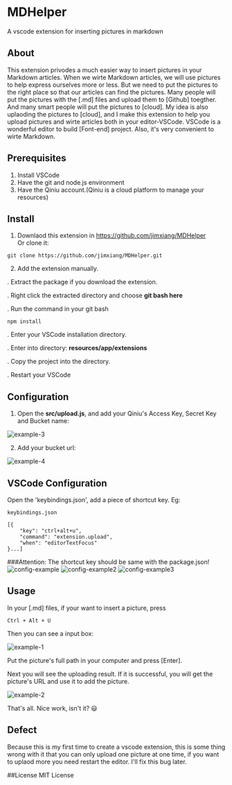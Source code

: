 # MDHelper
A vscode  extension for inserting pictures in markdown
## About
This extension privodes a much easier way to insert pictures in your Markdown articles.
When we wirte Markdown articles, we will use pictures to help express ourselves more or less.
But we need to put the pictures to the right place so that our articles can find the pictures.
Many people will put the pictures with the [.md] files and upload them to [Github] toegther.
And many smart people will put the pictures to [cloud]. My idea is also uplaoding the pictures
to [cloud], and I make this extension to help you upload pictures and wirte articles both in your editor-VSCode.
VSCode is a wonderful editor to build [Font-end] project. Also, it's very convenient to wirte Markdown.
## Prerequisites
 1. Install VSCode   
 2. Have the git and node.js environment
 3. Have the Qiniu account.(Qiniu is a cloud platform to manage your resources)
  
## Install
 1. Downlaod this extension in <a>https://github.com/jimxiang/MDHelper</a>   
 Or clone it:
 ```
 git clone https://github.com/jimxiang/MDHelper.git
 ```    
 2. Add the extension manually.   
 
  . Extract the package if you download the extension.   
  
  . Right click the extracted directory and choose <b>git bash here</b>  
   
  . Run the command in your git bash
  ```
  npm install
  ```
  . Enter your VSCode installation directory.   
  
  . Enter into directory: <b>resources/app/extensions</b>   
  
  . Copy the project into the directory.   
  
  . Restart your VSCode   

## Configuration
 1. Open the <b>src/upload.js</b>, and add your Qiniu's Access Key, Secret Key and Bucket name:

 ![example-3](http://o7bp9e1ec.bkt.clouddn.com/1463891004008)

 2. Add your bucket url: 

 ![example-4](http://o7bp9e1ec.bkt.clouddn.com/1463891071614)
 
## VSCode Configuration
Open the 'keybindings.json', add a piece of shortcut key. Eg: 

```
keybindings.json

[{
    "key": "ctrl+alt+u",
    "command": "extension.upload",
    "when": "editorTextFocus"
}...]
```
###Attention: The shortcut key should be same with the package.json! 
![config-example](http://o7bp9e1ec.bkt.clouddn.com/1477123506077)
![config-example2](http://o7bp9e1ec.bkt.clouddn.com/1477123609597)
![config-example3](http://o7bp9e1ec.bkt.clouddn.com/1477123646492)

## Usage
In your [.md] files, if your want to insert a picture, press
```
Ctrl + Alt + U
```
Then you can see a input box:

![example-1](http://o7bp9e1ec.bkt.clouddn.com/1463890106303)

Put the picture's full path in your computer and press [Enter].   

Next you will see the uploading result. If it is successful, you will get the picture's URL and use it to add the picture.

![example-2](http://o7bp9e1ec.bkt.clouddn.com/1463890443176)

That's all. Nice work, isn't it? :smiley:

## Defect
Because this is my first time to create a vscode extension, this is some thing wrong with it that you can only upload one picture at one time, if you want to uplaod more you need restart the editor. I'll fix this bug later.

##License
MIT License
